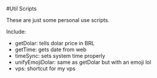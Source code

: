 #Util Scripts

 These are just some personal use scripts.

 Include:

 - getDolar: tells dolar price in BRL
 - getTime: gets date from web
 - timeSync: sets system time properly
 - unifyEmojiDolar: same as getDolar but with an emoji lol
 - vps: shortcut for my vps
